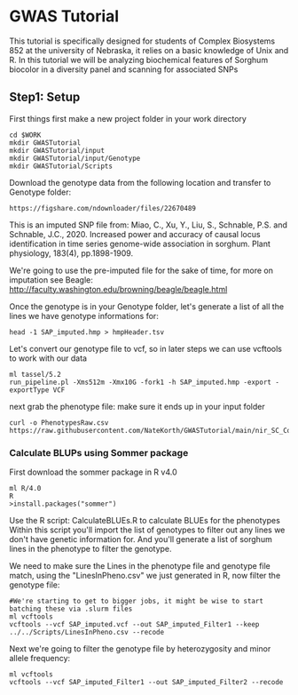 # GWAS Tutorial
This tutorial is specifically designed for students of Complex Biosystems 852 at the university of Nebraska, it relies on a basic knowledge of Unix and R.
In this tutorial we will be analyzing biochemical features of Sorghum biocolor in a diversity panel and scanning for associated SNPs

## Step1: Setup
First things first make a new project folder in your work directory 
```
cd $WORK
mkdir GWASTutorial
mkdir GWASTutorial/input
mkdir GWASTutorial/input/Genotype
mkdir GWASTutorial/Scripts

```

Download the genotype data from the following location and transfer to Genotype folder:
```
https://figshare.com/ndownloader/files/22670489
```

This is an imputed SNP file from: Miao, C., Xu, Y., Liu, S., Schnable, P.S. and Schnable, J.C., 2020. Increased power and accuracy of causal locus identification in time series genome-wide association in sorghum. Plant physiology, 183(4), pp.1898-1909.

We're going to use the pre-imputed file for the sake of time, for more on imputation see Beagle: http://faculty.washington.edu/browning/beagle/beagle.html

Once the genotype is in your Genotype folder, let's generate a list of all the lines we have genotype informations for:
```
head -1 SAP_imputed.hmp > hmpHeader.tsv
```
Let's convert our genotype file to vcf, so in later steps we can use vcftools to work with our data
```
ml tassel/5.2
run_pipeline.pl -Xms512m -Xmx10G -fork1 -h SAP_imputed.hmp -export -exportType VCF

```
next grab the phenotype file:
make sure it ends up in your input folder
```
curl -o PhenotypesRaw.csv https://raw.githubusercontent.com/NateKorth/GWASTutorial/main/nir_SC_Compiled_Rhodes2014.csv
```
### Calculate BLUPs using Sommer package
First download the sommer package in R v4.0
```
ml R/4.0
R
>install.packages("sommer")
```
Use the R script: CalculateBLUEs.R to calculate BLUEs for the phenotypes
Within this script you'll import the list of genotypes to filter out any lines we don't have genetic information for.
And you'll generate a list of sorghum lines in the phenotype to filter the genotype.

We need to make sure the Lines in the phenotype file and genotype file match, using the "LinesInPheno.csv" we just generated in R, now filter the genotype file:
```
#We're starting to get to bigger jobs, it might be wise to start batching these via .slurm files
ml vcftools
vcftools --vcf SAP_imputed.vcf --out SAP_imputed_Filter1 --keep ../../Scripts/LinesInPheno.csv --recode
```
Next we're going to filter the genotype file by heterozygosity and minor allele frequency:
```
ml vcftools
vcftools --vcf SAP_imputed_Filter1 --out SAP_imputed_Filter2 --recode

```




